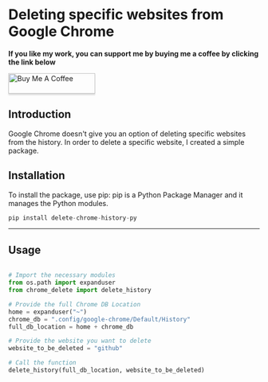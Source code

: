 # Deleting specific websites from Google Chrome

**If you like my work, you can support me by buying me a coffee by clicking the link below**

<a href="https://www.buymeacoffee.com/bhattbhavesh91" target="_blank"><img src="https://www.buymeacoffee.com/assets/img/custom_images/orange_img.png" alt="Buy Me A Coffee" style="height: 41px !important;width: 174px !important;box-shadow: 0px 3px 2px 0px rgba(190, 190, 190, 0.5) !important;-webkit-box-shadow: 0px 3px 2px 0px rgba(190, 190, 190, 0.5) !important;" ></a>

## Introduction
Google Chrome doesn't give you an option of deleting specific websites from the history. In order to delete a specific website, I created a simple package.

## Installation

To install the package, use pip:
pip is a Python Package Manager and it manages the Python modules.

```python
pip install delete-chrome-history-py
```
---

## Usage

```python

# Import the necessary modules
from os.path import expanduser
from chrome_delete import delete_history

# Provide the full Chrome DB Location
home = expanduser("~")
chrome_db = ".config/google-chrome/Default/History"
full_db_location = home + chrome_db

# Provide the website you want to delete
website_to_be_deleted = "github"

# Call the function
delete_history(full_db_location, website_to_be_deleted)

```
